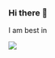 ### Hi there 👋

<!--
**farhantanvin/farhantanvin** is a ✨ _special_ ✨ repository because its `README.md` (this file) appears on your GitHub profile.

Here are some ideas to get you started:

- 🔭 I’m currently working on ...
- 🌱 I’m currently learning ...
- 👯 I’m looking to collaborate on ...
- 🤔 I’m looking for help with ...
- 💬 Ask me about ...
- 📫 How to reach me: ...
- 😄 Pronouns: ...
- ⚡ Fun fact: ...
-->
<p>I am best in</p>
<p>
  <a href="https://skillicons.dev">
    <img src="https://skillicons.dev/icons?i=git,js,html,css,wasm" />
  </a>
</p>


